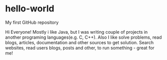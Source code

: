 # hello-world
My first GitHub repository

Hi Everyone!
Mostly i like Java, but I was writing couple of projects in another programing languages(e.g. C, C++).
Also I like solve problems, read blogs, articles, documentation and other sources to get solution. Search websites, read users blogs, posts and other, to run something - great for me!
